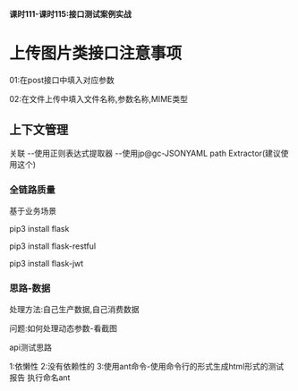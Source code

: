 **课时111-课时115:接口测试案例实战**


# **上传图片类接口注意事项** #

01:在post接口中填入对应参数

02:在文件上传中填入文件名称,参数名称,MIME类型



## 上下文管理 ##

关联
--使用正则表达式提取器
--使用jp@gc-JSONYAML path Extractor(建议使用这个)


### 全链路质量 ###

基于业务场景

pip3 install flask

pip3 install flask-restful

pip3 install flask-jwt

### 思路-数据 ###

处理方法:自己生产数据,自己消费数据

问题:如何处理动态参数-看截图

api测试思路

1:依懒性
2:没有依赖性的
3:使用ant命令-使用命令行的形式生成html形式的测试报告
  执行命名ant
